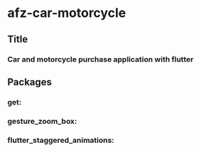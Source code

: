 # afz-car-motorcycle

<h2> Title </h1>
<h3> Car and motorcycle purchase application with flutter  </h3>
<h2> Packages </h2>
<h3> get: </h3>
<h3> gesture_zoom_box: </h3>
<h3> flutter_staggered_animations: </h3>
